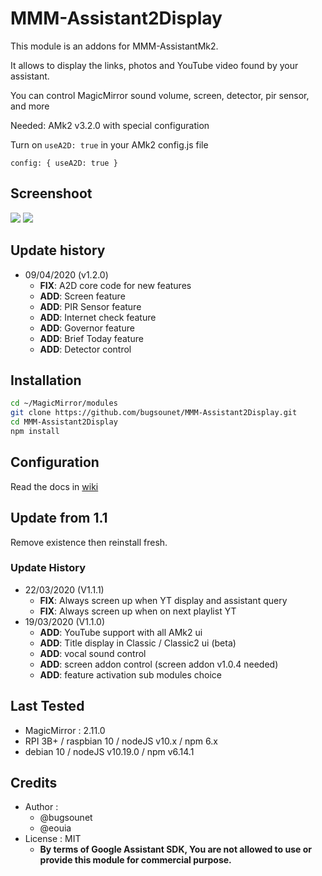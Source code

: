 # MMM-Assistant2Display

This module is an addons for MMM-AssistantMk2.

It allows to display the links, photos and YouTube video found by your assistant.

You can control MagicMirror sound volume, screen, detector, pir sensor, and more

Needed: AMk2 v3.2.0 with special configuration

Turn on `useA2D: true` in your AMk2 config.js file

`config: { useA2D: true }`

## Screenshoot

 ![](https://raw.githubusercontent.com/bugsounet/MMM-Assistant2Display/dev/screenshoot2.jpeg)
 ![](https://raw.githubusercontent.com/bugsounet/MMM-Assistant2Display/dev/screenshoot1.jpg)

## Update history
 * 09/04/2020 (v1.2.0)
   * **FIX**: A2D core code for new features
   * **ADD**: Screen feature
   * **ADD**: PIR Sensor feature
   * **ADD**: Internet check feature
   * **ADD**: Governor feature
   * **ADD**: Brief Today feature
   * **ADD**: Detector control

## Installation

```sh
cd ~/MagicMirror/modules
git clone https://github.com/bugsounet/MMM-Assistant2Display.git
cd MMM-Assistant2Display
npm install
```

## Configuration
Read the docs in [wiki](https://github.com/bugsounet/MMM-Assistant2Display/wiki)

## Update from 1.1
Remove existence then reinstall fresh.

### Update History
 * 22/03/2020 (V1.1.1)
   * **FIX**: Always screen up when YT display and assistant query
   * **FIX**: Always screen up when on next playlist YT
 * 19/03/2020 (V1.1.0)
   * **ADD**: YouTube support with all AMk2 ui
   * **ADD**: Title display in Classic / Classic2 ui (beta)
   * **ADD**: vocal sound control
   * **ADD**: screen addon control (screen addon v1.0.4 needed)
   * **ADD**: feature activation sub modules choice 

## Last Tested
- MagicMirror : 2.11.0
- RPI 3B+ / raspbian 10 / nodeJS v10.x / npm 6.x
- debian 10 / nodeJS v10.19.0 / npm v6.14.1

## Credits
- Author :
  - @bugsounet
  - @eouia
- License : MIT
  - **By terms of Google Assistant SDK, You are not allowed to use or provide this module for commercial purpose.**
  
